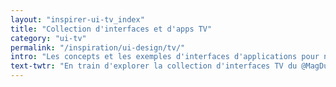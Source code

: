 ```yaml
---
layout: "inspirer-ui-tv_index"
title: "Collection d'interfaces et d'apps TV"
category: "ui-tv"
permalink: "/inspiration/ui-design/tv/"
intro: "Les concepts et les exemples d'interfaces d'applications pour nos chers téléviseurs ne sont pas légions sur les internets. J'essaie de réunir les meilleurs designs d'interfaces TV dans cette sélection. N'hésitez pas à partager vos créations ou vos trouvailles."
text-twtr: "En train d'explorer la collection d'interfaces TV du @MagDuWebdesign"
---
```


